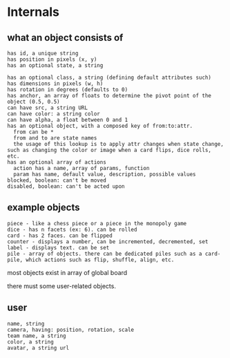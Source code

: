# Internals

## what an object consists of

    has id, a unique string
    has position in pixels (x, y)
    has an optional state, a string

    has an optional class, a string (defining default attributes such)
    has dimensions in pixels (w, h)
    has rotation in degrees (defaults to 0)
    has anchor, an array of floats to determine the pivot point of the object (0.5, 0.5)
    can have src, a string URL
    can have color: a string color
    can have alpha, a float between 0 and 1
    has an optional object, with a composed key of from:to:attr.
      from can be *
      from and to are state names
      the usage of this lookup is to apply attr changes when state change, such as changing the color or image when a card flips, dice rolls, etc.
    has an optional array of actions
      action has a name, array of params, function
      param has name, default value, description, possible values
    blocked, boolean: can't be moved
    disabled, boolean: can't be acted upon


## example objects

    piece - like a chess piece or a piece in the monopoly game
    dice - has n facets (ex: 6). can be rolled
    card - has 2 faces. can be flipped
    counter - displays a number, can be incremented, decremented, set
    label - displays text. can be set
    pile - array of objects. there can be dedicated piles such as a card-pile, which actions such as flip, shuffle, align, etc.

most objects exist in array of global board

there must some user-related objects.


## user

    name, string
    camera, having: position, rotation, scale
    team name, a string
    color, a string
    avatar, a string url